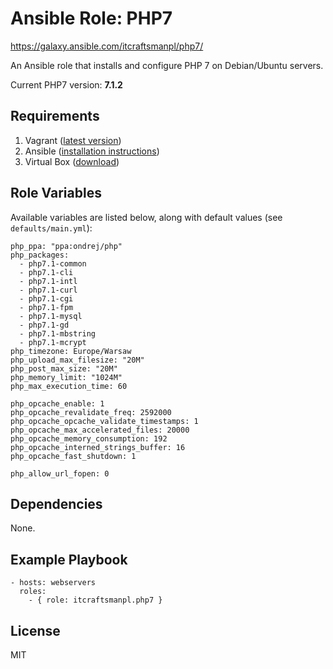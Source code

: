 # Ansible Role: PHP7

https://galaxy.ansible.com/itcraftsmanpl/php7/

An Ansible role that installs and configure PHP 7 on Debian/Ubuntu servers.

Current PHP7 version: **7.1.2**

## Requirements

1. Vagrant ([latest version](https://www.vagrantup.com/downloads.html))
2. Ansible ([installation instructions](http://docs.ansible.com/intro_installation.html))
3. Virtual Box ([download](https://www.virtualbox.org/wiki/Downloads))

## Role Variables

Available variables are listed below, along with default values (see `defaults/main.yml`):

    php_ppa: "ppa:ondrej/php"
    php_packages:
      - php7.1-common
      - php7.1-cli
      - php7.1-intl
      - php7.1-curl
      - php7.1-cgi
      - php7.1-fpm
      - php7.1-mysql
      - php7.1-gd
      - php7.1-mbstring
      - php7.1-mcrypt
    php_timezone: Europe/Warsaw
    php_upload_max_filesize: "20M"
    php_post_max_size: "20M"
    php_memory_limit: "1024M"
    php_max_execution_time: 60

    php_opcache_enable: 1
    php_opcache_revalidate_freq: 2592000
    php_opcache_opcache_validate_timestamps: 1
    php_opcache_max_accelerated_files: 20000
    php_opcache_memory_consumption: 192
    php_opcache_interned_strings_buffer: 16
    php_opcache_fast_shutdown: 1

    php_allow_url_fopen: 0

## Dependencies

None.

## Example Playbook

    - hosts: webservers
      roles:
        - { role: itcraftsmanpl.php7 }

## License

MIT
